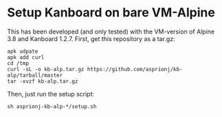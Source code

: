 # Setup Kanboard on bare VM-Alpine
This has been developed (and only tested) with the VM-version of Alpine 3.8 and
Kanboard 1.2.7. First, get this repository as a tar.gz:
```
apk udpate
apk add curl
cd /tmp
curl -sL -o kb-alp.tar.gz https://github.com/asprionj/kb-alp/tarball/master
tar -xvzf kb-alp.tar.gz
```
Then, just run the setup script:
```
sh asprionj-kb-alp-*/setup.sh
```
